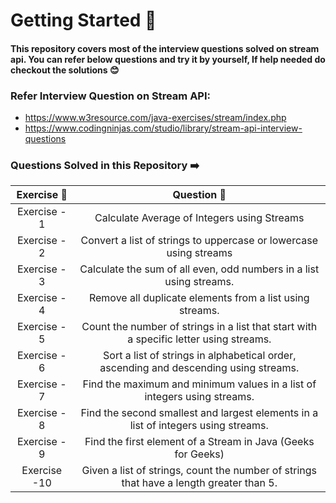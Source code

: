 # Getting Started 🚀

#### This repository covers most of the interview questions solved on stream api. You can refer below questions and try it by yourself, If help needed do checkout the solutions 😊

### Refer Interview Question on Stream API:

* https://www.w3resource.com/java-exercises/stream/index.php
* https://www.codingninjas.com/studio/library/stream-api-interview-questions

### Questions Solved in this Repository ➡️

| Exercise 🔢  |                                    Question     🤔                                    | 
|:------------:|:-------------------------------------------------------------------------------------:|
| Exercise - 1 |                      Calculate Average of Integers using Streams                      |
| Exercise - 2 |           Convert a list of strings to uppercase or lowercase using streams           |
| Exercise - 3 |          Calculate the sum of all even, odd numbers in a list using streams.          |
| Exercise - 4 |               Remove all duplicate elements from a list using streams.                |
| Exercise - 5 |Count the number of strings in a list that start with a specific letter using streams. |
| Exercise - 6 | Sort a list of strings in alphabetical order, ascending and descending using streams. |
| Exercise - 7 |       Find the maximum and minimum values in a list of integers using streams.        |
| Exercise - 8 |  Find the second smallest and largest elements in a list of integers using streams.   |
| Exercise - 9 |             Find the first element of a Stream in Java (Geeks for Geeks)              |
| Exercise -10 |Given a list of strings, count the number of strings that have a length greater than 5.|
